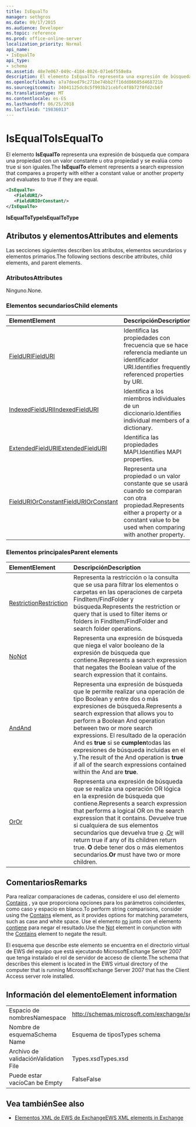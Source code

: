 ```yaml
---
title: IsEqualTo
manager: sethgros
ms.date: 09/17/2015
ms.audience: Developer
ms.topic: reference
ms.prod: office-online-server
localization_priority: Normal
api_name:
- IsEqualTo
api_type:
- schema
ms.assetid: 48e7e067-049c-4184-8026-071e6f558e8a
description: El elemento IsEqualTo representa una expresión de búsqueda que compara una propiedad con un valor constante u otra propiedad y se evalúa como true si son iguales.
ms.openlocfilehash: a7a7deed79c271be74bb2ff16dd86605d468721b
ms.sourcegitcommit: 34041125dc8c5f993b21cebfc4f8b72f0fd2cb6f
ms.translationtype: MT
ms.contentlocale: es-ES
ms.lasthandoff: 06/25/2018
ms.locfileid: "19836013"
---
```

# <a name="isequalto"></a><span data-ttu-id="dbab1-103">IsEqualTo</span><span class="sxs-lookup"><span data-stu-id="dbab1-103">IsEqualTo</span></span>

<span data-ttu-id="dbab1-104">El elemento **IsEqualTo** representa una expresión de búsqueda que compara una propiedad con un valor constante u otra propiedad y se evalúa como true si son iguales.</span><span class="sxs-lookup"><span data-stu-id="dbab1-104">The **IsEqualTo** element represents a search expression that compares a property with either a constant value or another property and evaluates to true if they are equal.</span></span> 
  
```xml
<IsEqualTo>
   <FieldURI/>
   <FieldURIOrConstant/>
</IsEqualTo>
```

 <span data-ttu-id="dbab1-105">**IsEqualToType**</span><span class="sxs-lookup"><span data-stu-id="dbab1-105">**IsEqualToType**</span></span>
## <a name="attributes-and-elements"></a><span data-ttu-id="dbab1-106">Atributos y elementos</span><span class="sxs-lookup"><span data-stu-id="dbab1-106">Attributes and elements</span></span>

<span data-ttu-id="dbab1-107">Las secciones siguientes describen los atributos, elementos secundarios y elementos primarios.</span><span class="sxs-lookup"><span data-stu-id="dbab1-107">The following sections describe attributes, child elements, and parent elements.</span></span>
  
### <a name="attributes"></a><span data-ttu-id="dbab1-108">Atributos</span><span class="sxs-lookup"><span data-stu-id="dbab1-108">Attributes</span></span>

<span data-ttu-id="dbab1-109">Ninguno.</span><span class="sxs-lookup"><span data-stu-id="dbab1-109">None.</span></span>
  
### <a name="child-elements"></a><span data-ttu-id="dbab1-110">Elementos secundarios</span><span class="sxs-lookup"><span data-stu-id="dbab1-110">Child elements</span></span>

|<span data-ttu-id="dbab1-111">**Element**</span><span class="sxs-lookup"><span data-stu-id="dbab1-111">**Element**</span></span>|<span data-ttu-id="dbab1-112">**Descripción**</span><span class="sxs-lookup"><span data-stu-id="dbab1-112">**Description**</span></span>|
|:-----|:-----|
|[<span data-ttu-id="dbab1-113">FieldURI</span><span class="sxs-lookup"><span data-stu-id="dbab1-113">FieldURI</span></span>](fielduri.md) <br/> |<span data-ttu-id="dbab1-114">Identifica las propiedades con frecuencia que se hace referencia mediante un identificador URI.</span><span class="sxs-lookup"><span data-stu-id="dbab1-114">Identifies frequently referenced properties by URI.</span></span>  <br/> |
|[<span data-ttu-id="dbab1-115">IndexedFieldURI</span><span class="sxs-lookup"><span data-stu-id="dbab1-115">IndexedFieldURI</span></span>](indexedfielduri.md) <br/> |<span data-ttu-id="dbab1-116">Identifica a los miembros individuales de un diccionario.</span><span class="sxs-lookup"><span data-stu-id="dbab1-116">Identifies individual members of a dictionary.</span></span>  <br/> |
|[<span data-ttu-id="dbab1-117">ExtendedFieldURI</span><span class="sxs-lookup"><span data-stu-id="dbab1-117">ExtendedFieldURI</span></span>](extendedfielduri.md) <br/> |<span data-ttu-id="dbab1-118">Identifica las propiedades MAPI.</span><span class="sxs-lookup"><span data-stu-id="dbab1-118">Identifies MAPI properties.</span></span>  <br/> |
|[<span data-ttu-id="dbab1-119">FieldURIOrConstant</span><span class="sxs-lookup"><span data-stu-id="dbab1-119">FieldURIOrConstant</span></span>](fielduriorconstant.md) <br/> |<span data-ttu-id="dbab1-120">Representa una propiedad o un valor constante que se usará cuando se comparan con otra propiedad.</span><span class="sxs-lookup"><span data-stu-id="dbab1-120">Represents either a property or a constant value to be used when comparing with another property.</span></span>  <br/> |
   
### <a name="parent-elements"></a><span data-ttu-id="dbab1-121">Elementos principales</span><span class="sxs-lookup"><span data-stu-id="dbab1-121">Parent elements</span></span>

|<span data-ttu-id="dbab1-122">**Element**</span><span class="sxs-lookup"><span data-stu-id="dbab1-122">**Element**</span></span>|<span data-ttu-id="dbab1-123">**Descripción**</span><span class="sxs-lookup"><span data-stu-id="dbab1-123">**Description**</span></span>|
|:-----|:-----|
|[<span data-ttu-id="dbab1-124">Restriction</span><span class="sxs-lookup"><span data-stu-id="dbab1-124">Restriction</span></span>](restriction.md) <br/> |<span data-ttu-id="dbab1-125">Representa la restricción o la consulta que se usa para filtrar los elementos o carpetas en las operaciones de carpeta FindItem/FindFolder y búsqueda.</span><span class="sxs-lookup"><span data-stu-id="dbab1-125">Represents the restriction or query that is used to filter items or folders in FindItem/FindFolder and search folder operations.</span></span>  <br/> |
|[<span data-ttu-id="dbab1-126">No</span><span class="sxs-lookup"><span data-stu-id="dbab1-126">Not</span></span>](not.md) <br/> |<span data-ttu-id="dbab1-127">Representa una expresión de búsqueda que niega el valor booleano de la expresión de búsqueda que contiene.</span><span class="sxs-lookup"><span data-stu-id="dbab1-127">Represents a search expression that negates the Boolean value of the search expression that it contains.</span></span>  <br/> |
|[<span data-ttu-id="dbab1-128">And</span><span class="sxs-lookup"><span data-stu-id="dbab1-128">And</span></span>](and.md) <br/> |<span data-ttu-id="dbab1-129">Representa una expresión de búsqueda que le permite realizar una operación de tipo Boolean y entre dos o más expresiones de búsqueda.</span><span class="sxs-lookup"><span data-stu-id="dbab1-129">Represents a search expression that allows you to perform a Boolean And operation between two or more search expressions.</span></span> <span data-ttu-id="dbab1-130">El resultado de la operación And es **true** si se **cumplen**todas las expresiones de búsqueda incluidas en el y.</span><span class="sxs-lookup"><span data-stu-id="dbab1-130">The result of the And operation is **true** if all of the search expressions contained within the And are **true**.</span></span>  <br/> |
|[<span data-ttu-id="dbab1-131">Or</span><span class="sxs-lookup"><span data-stu-id="dbab1-131">Or</span></span>](or.md) <br/> |<span data-ttu-id="dbab1-132">Representa una expresión de búsqueda que se realiza una operación OR lógica en la expresión de búsqueda que contiene.</span><span class="sxs-lookup"><span data-stu-id="dbab1-132">Represents a search expression that performs a logical OR on the search expression that it contains.</span></span> <span data-ttu-id="dbab1-133">Devuelve true si cualquiera de sus elementos secundarios que devuelva true [o](or.md) .</span><span class="sxs-lookup"><span data-stu-id="dbab1-133">[Or](or.md) will return true if any of its children return true.</span></span> <span data-ttu-id="dbab1-134">**O** debe tener dos o más elementos secundarios.</span><span class="sxs-lookup"><span data-stu-id="dbab1-134">**Or** must have two or more children.</span></span>  <br/> |
   
## <a name="remarks"></a><span data-ttu-id="dbab1-135">Comentarios</span><span class="sxs-lookup"><span data-stu-id="dbab1-135">Remarks</span></span>

<span data-ttu-id="dbab1-136">Para realizar comparaciones de cadenas, considere el uso del elemento [Contains](contains.md) , ya que proporciona opciones para los parámetros coincidentes, como caso y espacio en blanco.</span><span class="sxs-lookup"><span data-stu-id="dbab1-136">To perform string comparisons, consider using the [Contains](contains.md) element, as it provides options for matching parameters, such as case and white space.</span></span> <span data-ttu-id="dbab1-137">Use el elemento [no](not.md) junto con el elemento [contiene](contains.md) para negar el resultado.</span><span class="sxs-lookup"><span data-stu-id="dbab1-137">Use the [Not](not.md) element in conjunction with the [Contains](contains.md) element to negate the result.</span></span> 
  
<span data-ttu-id="dbab1-138">El esquema que describe este elemento se encuentra en el directorio virtual de EWS del equipo que está ejecutando MicrosoftExchange Server 2007 que tenga instalado el rol de servidor de acceso de cliente.</span><span class="sxs-lookup"><span data-stu-id="dbab1-138">The schema that describes this element is located in the EWS virtual directory of the computer that is running MicrosoftExchange Server 2007 that has the Client Access server role installed.</span></span>
  
## <a name="element-information"></a><span data-ttu-id="dbab1-139">Información del elemento</span><span class="sxs-lookup"><span data-stu-id="dbab1-139">Element information</span></span>

|||
|:-----|:-----|
|<span data-ttu-id="dbab1-140">Espacio de nombres</span><span class="sxs-lookup"><span data-stu-id="dbab1-140">Namespace</span></span>  <br/> |http://schemas.microsoft.com/exchange/services/2006/types  <br/> |
|<span data-ttu-id="dbab1-141">Nombre de esquema</span><span class="sxs-lookup"><span data-stu-id="dbab1-141">Schema Name</span></span>  <br/> |<span data-ttu-id="dbab1-142">Esquema de tipos</span><span class="sxs-lookup"><span data-stu-id="dbab1-142">Types schema</span></span>  <br/> |
|<span data-ttu-id="dbab1-143">Archivo de validación</span><span class="sxs-lookup"><span data-stu-id="dbab1-143">Validation File</span></span>  <br/> |<span data-ttu-id="dbab1-144">Types.xsd</span><span class="sxs-lookup"><span data-stu-id="dbab1-144">Types.xsd</span></span>  <br/> |
|<span data-ttu-id="dbab1-145">Puede estar vacío</span><span class="sxs-lookup"><span data-stu-id="dbab1-145">Can be Empty</span></span>  <br/> |<span data-ttu-id="dbab1-146">False</span><span class="sxs-lookup"><span data-stu-id="dbab1-146">False</span></span>  <br/> |
   
## <a name="see-also"></a><span data-ttu-id="dbab1-147">Vea también</span><span class="sxs-lookup"><span data-stu-id="dbab1-147">See also</span></span>



- [<span data-ttu-id="dbab1-148">Elementos XML de EWS de Exchange</span><span class="sxs-lookup"><span data-stu-id="dbab1-148">EWS XML elements in Exchange</span></span>](ews-xml-elements-in-exchange.md)

